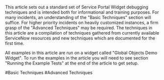 This article sets out a standard set of Service Portal Widget debugging techniques and is intended both for informational and training purposes. For many incidents, an understanding of the "Basic Techniques" section will suffice. For higher priority incidents on heavily customized instances, a firm grasp of the "Advanced Techniques" may be required. The techniques in this article are a compilation of techniques gathered from currently available ServiceNow resources and new techniques which are documented for the first time.

All examples in this article are run on a widget called "Global Objects Demo Widget". To run the examples in the article you will need to see section "Running the Example Tests" at the end of the article to get setup.

#Basic Techniques
#Advanced Techniques
